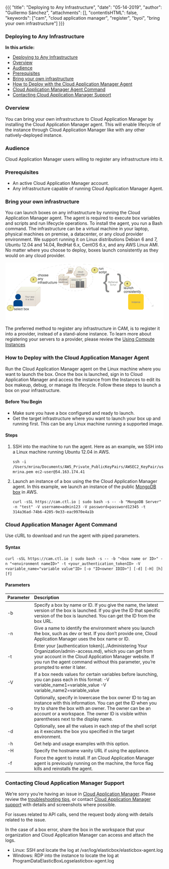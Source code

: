 {{{
"title": "Deploying to Any Infrastructure",
"date": "05-14-2019",
"author": "Guillermo Sánchez",
"attachments": [],
"contentIsHTML": false,
"keywords": ["cam", "cloud application manager", "register", "byoi", "bring your own infrastructure"]
}}}

### Deploying to Any Infrastructure

**In this article:**

* [Deploying to Any Infrastructure](#deploying-to-any-infrastructure)
* [Overview](#overview)
* [Audience](#audience)
* [Prerequisites](#prerequisites)
* [Bring your own infrastructure](#bring-your-own-infrastructure)
* [How to Deploy with the Cloud Application Manager Agent](#how-to-deploy-with-the-cloud-application-manager-agent)
* [Cloud Application Manager Agent Command](#cloud-application-manager-agent-command)
* [Contacting Cloud Application Manager Support](#contacting-cloud-application-manager-support)

### Overview

You can bring your own infrastructure to Cloud Application Manager by installing the Cloud Application Manager agent. This will enable lifecycle of the instance through Cloud Application Manager like with any other natively-deployed instance.

### Audience

Cloud Application Manager users willing to register any infrastructure into it.

### Prerequisites

* An active Cloud Application Manager account.
* Any infrastructure capable of running Cloud Application Manager Agent.

### Bring your own infrastructure

You can launch boxes on any infrastructure by running the Cloud Application Manager agent. The agent is required to execute box variables and scripts and run lifecycle operations. To install the agent, you run a Bash command. The infrastructure can be a virtual machine in your laptop, physical machines on premise, a datacenter, or any cloud provider environment. We support running it on Linux distributions Debian 6 and 7, Ubuntu 12.04 and 14.04, RedHat 6.x, CentOS 6.x, and any AWS Linux AMI. No matter where you choose to deploy, boxes launch consistently as they would on any cloud provider.

![Deploy via my server diagram](../../images/cloud-application-manager/deploy-via-myserver-1.png)

The preferred method to register any infrastructure in CAM, is to register it into a provider, instead of a stand-alone instance. To learn more about registering your servers to a provider, please review the [Using Compute Instances ](./using-compute-instances.md)

### How to Deploy with the Cloud Application Manager Agent

Run the Cloud Application Manager agent on the Linux machine where you want to launch the box. Once the box is launched, sign in to Cloud Application Manager and access the instance from the Instances to edit its box makeup, debug, or manage its lifecycle. Follow these steps to launch a box on your infrastructure.

#### Before You Begin

* Make sure you have a box configured and ready to launch.
* Get the target infrastructure where you want to launch your box up and running first. This can be any Linux machine running a supported image.

#### Steps

1. SSH into the machine to run the agent. Here as an example, we SSH into a Linux machine running Ubuntu 12.04 in AWS.

   ```
   ssh -i /Users/mrina/Documents/AWS_Private_PublicKeyPairs/AWSEC2_KeyPair/useast-mrina.pem ec2-user@54.163.174.41
   ```

2. Launch an instance of a box using the the Cloud Application Manager agent. In this example, we launch an instance of the public [MongoDB box](https://www.ctl.io/api-docs/cam/#examples-deploy-a-box) in AWS.

   ```
   curl -sSL https://cam.ctl.io | sudo bash -s -- -b "MongoDB Server" -n "test" -V username=admin123 -V password=password12345 -t 314a36ad-74b6-4205-9e33-eac9970e4a1b
   ```

### Cloud Application Manager Agent Command

Use cURL to download and run the agent with piped parameters.

#### Syntax

```
curl -sSL https://cam.ctl.io | sudo bash -s -- -b "<box name or ID>" -n "<environment nameID>" -t <your_authentication_tokenID> -V <variable_name="variable value"ID> [-o "ID<owner IDID>"] [-d] [-H] [h] [f]
```

#### Parameters

| **Parameter**  |  **Description** |
|----------|:-----|
| -b | Specify a box by name or ID. If you give the name, the latest version of the box is launched. If you give the ID that specific version of the box is launched. You can get the ID from the box URL. |
| -n | Give a name to identify the environment where you launch the box, such as dev or test. If you don’t provide one, Cloud Application Manager uses the box name or ID. |
| -t | Enter your [authentication token](../Administering Your Organization/admin-access.md), which you can get from your account in the Cloud Application Manager website. If you run the agent command without this parameter, you’re prompted to enter it later. |
| -V | If a box needs values for certain variables before launching, you can pass each in this format: -V variable_name1=variable_value -V variable_name2=variable_value |
| -o | Optionally, specify in lowercase the box owner ID to tag an instance with this information. You can get the ID when you try to share the box with an owner. The owner can be an account or a workspace. The owner ID is visible within parentheses next to the display name. |
| -d | Optionally, see all the values in each step of the shell script as it executes the box you specified in the target environment. |
| -h| Get help and usage examples with this option. |
| -H | Specify the hostname vanity URL if using the appliance.
| -f | Force the agent to install. If an Cloud Application Manager agent is previously running on the machine, the force flag kills and reinstalls the agent. |

### Contacting Cloud Application Manager Support

We’re sorry you’re having an issue in [Cloud Application Manager](https://www.ctl.io/cloud-application-manager/). Please review the [troubleshooting tips](../Troubleshooting/troubleshooting-tips.md), or contact [Cloud Application Manager support](mailto:incident@CenturyLink.com) with details and screenshots where possible.

For issues related to API calls, send the request body along with details related to the issue.

In the case of a box error, share the box in the workspace that your organization and Cloud Application Manager can access and attach the logs.

* Linux: SSH and locate the log at /var/log/elasticbox/elasticbox-agent.log
* Windows: RDP into the instance to locate the log at ProgramDataElasticBoxLogselasticbox-agent.log
